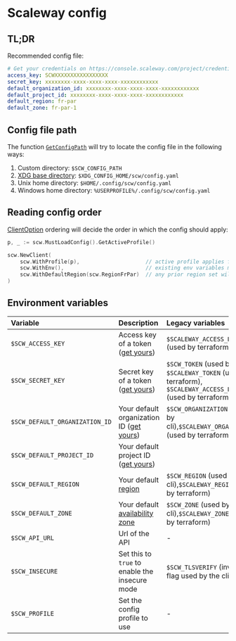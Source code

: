 # Scaleway config

## TL;DR

Recommended config file:

```yaml
# Get your credentials on https://console.scaleway.com/project/credentials
access_key: SCWXXXXXXXXXXXXXXXXX
secret_key: xxxxxxxx-xxxx-xxxx-xxxx-xxxxxxxxxxxx
default_organization_id: xxxxxxxx-xxxx-xxxx-xxxx-xxxxxxxxxxxx
default_project_id: xxxxxxxx-xxxx-xxxx-xxxx-xxxxxxxxxxxx
default_region: fr-par
default_zone: fr-par-1
```

## Config file path

The function [`GetConfigPath`](https://godoc.org/github.com/scaleway/scaleway-sdk-go/scw#GetConfigPath) will try to locate the config file in the following ways:

1. Custom directory: `$SCW_CONFIG_PATH`
2. [XDG base directory](https://specifications.freedesktop.org/basedir-spec/basedir-spec-latest.html): `$XDG_CONFIG_HOME/scw/config.yaml`
3. Unix home directory: `$HOME/.config/scw/config.yaml`
4. Windows home directory: `%USERPROFILE%/.config/scw/config.yaml`

## Reading config order

[ClientOption](https://godoc.org/github.com/scaleway/scaleway-sdk-go/scw#ClientOption) ordering will decide the order in which the config should apply:

```go
p, _ := scw.MustLoadConfig().GetActiveProfile()

scw.NewClient(
    scw.WithProfile(p),                     // active profile applies first
    scw.WithEnv(),                          // existing env variables may overwrite active profile
    scw.WithDefaultRegion(scw.RegionFrPar)  // any prior region set will be discarded to usr the new one
)
```

## Environment variables

| Variable                       | Description                                                                                   | Legacy variables                                                                                              |
|:-------------------------------|:----------------------------------------------------------------------------------------------|:--------------------------------------------------------------------------------------------------------------|
| `$SCW_ACCESS_KEY`              | Access key of a token ([get yours](https://console.scaleway.com/project/credentials))         | `$SCALEWAY_ACCESS_KEY` (used by terraform)                                                                    |
| `$SCW_SECRET_KEY`              | Secret key of a token ([get yours](https://console.scaleway.com/project/credentials))         | `$SCW_TOKEN` (used by cli), `$SCALEWAY_TOKEN` (used by terraform), `$SCALEWAY_ACCESS_KEY` (used by terraform) |
| `$SCW_DEFAULT_ORGANIZATION_ID` | Your default organization ID ([get yours](https://console.scaleway.com/project/credentials))  | `$SCW_ORGANIZATION` (used by cli),`$SCALEWAY_ORGANIZATION` (used by terraform)                                |
| `$SCW_DEFAULT_PROJECT_ID`      | Your default project ID ([get yours](https://console.scaleway.com/project/credentials))       |                                                                                                               |
| `$SCW_DEFAULT_REGION`          | Your default [region](https://www.scaleway.com/en/developers/api/#region-and-zone)            | `$SCW_REGION` (used by cli),`$SCALEWAY_REGION` (used by terraform)                                            |
| `$SCW_DEFAULT_ZONE`            | Your default [availability zone](https://www.scaleway.com/en/developers/api/#region-and-zone) | `$SCW_ZONE` (used by cli),`$SCALEWAY_ZONE` (used by terraform)                                                |
| `$SCW_API_URL`                 | Url of the API                                                                                | -                                                                                                             |
| `$SCW_INSECURE`                | Set this to `true` to enable the insecure mode                                                | `$SCW_TLSVERIFY` (inverse flag used by the cli)                                                               |
| `$SCW_PROFILE`                 | Set the config profile to use                                                                 | -                                                                                                             |

